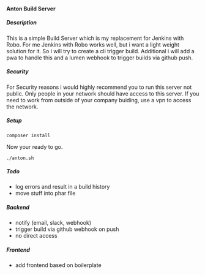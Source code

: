 #### Anton Build Server

##### Description
This is a simple Build Server which is my replacement for Jenkins with Robo.
For me Jenkins with Robo works well, but i want a light weight solution for it.
So i will try to create a cli trigger build.
Additional i will add a pwa to handle this and a lumen webhook to trigger builds via github push.

##### Security
For Security reasons i would highly recommend you to run this server not public.
Only people in your network should have access to this server.
If you need to work from outside of your company buiding, use a vpn to access the network.

##### Setup
```
composer install
```

Now your ready to go.
```
./anton.sh
```

##### Todo
* log errors and result in a build history
* move stuff into phar file

##### Backend
* notify (email, slack, webhook)
* trigger build via github webhook on push
* no direct access

##### Frontend
* add frontend based on boilerplate